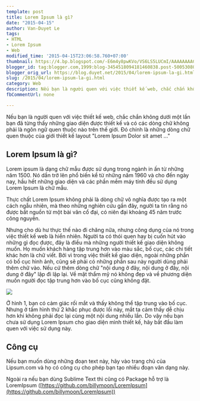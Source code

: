 ```yaml
---
template: post
title: Lorem Ipsum là gì?
date: "2015-04-15"
author: Van-Duyet Le
tags:
- HTML
- Lorem Ipsum
- Web
modified_time: '2015-04-15T23:06:58.760+07:00'
thumbnail: https://4.bp.blogspot.com/-E6m4y8pwKVo/VS6LS5LUCmI/AAAAAAAACRU/8aSZgKRN-DI/s1600/lipsum.jpg
blogger_id: tag:blogger.com,1999:blog-3454518094181460838.post-5005308039293586856
blogger_orig_url: https://blog.duyet.net/2015/04/lorem-ipsum-la-gi.html
slug: /2015/04/lorem-ipsum-la-gi.html
category: Web
description: Nếu bạn là người quen với việc thiết kế web, chắc chắn không dưới một lần bạn đã từng thấy những giao diện được thiết kế và có các dòng chữ không phải là ngôn ngữ quen thuộc nào trên thế giới. Đó chính là những dòng chữ quen thuộc của giới thiết kế layout "Lorem Ipsum Dolor sit amet …"
fbCommentUrl: none

---
```


Nếu bạn là người quen với việc thiết kế web, chắc chắn không dưới một lần bạn đã từng thấy những giao diện được thiết kế và có các dòng chữ không phải là ngôn ngữ quen thuộc nào trên thế giới. Đó chính là những dòng chữ quen thuộc của giới thiết kế layout "Lorem Ipsum Dolor sit amet …"

## Lorem Ipsum  là gì? ##
Lorem ipsum là dạng chữ mẫu được sử dụng trong ngành in ấn từ những năm 1500. Nó dần trở lên phổ biến kể từ những năm 1960 và cho đến ngày nay, hầu hết những giao diện và các phần mềm máy tính đều sử dụng Lorem Ipsum là chữ mẫu.

Thực chất Lorem Ipsum không phải là dòng chữ vô nghĩa được tạo ra một cách ngẫu nhiên, mà theo những nghiên cứu gần đây, người ta tin rằng nó được bắt nguồn từ một bài văn cổ đại, có niên đại  khoảng 45 năm trước công nguyên.

Nhưng cho dù hư thực thế nào đi chăng nữa, nhưng công dụng của nó trong việc thiết kế web là hiển nhiên. Người ta có thói quen hay bị cuốn hút vào những gì đọc được, đây là điều mà những người thiết kế giao diện không muốn. Họ muốn khách hàng tập trung hơn vào màu sắc, bố cục, các chi tiết khác hơn là chữ viết. Bởi vì trong việc thiết kế giao diện, ngoài những phần có bố cục hình ảnh, cũng sẽ phải có những phần sau này người dùng phải thêm chữ vào. Nếu cứ thêm dòng chữ "nội dung ở đây, nội dung ở đây, nội dung ở đây" lập đi lập lại. Về mặt thẩm mỹ nó không đẹp và về phương diện muốn người đọc tập trung hơn vào bố cục cũng không đặt.

![](https://4.bp.blogspot.com/-E6m4y8pwKVo/VS6LS5LUCmI/AAAAAAAACRU/8aSZgKRN-DI/s1600/lipsum.jpg)

Ở hình 1, bạn có cảm giác rối mắt và thấy không thể tập trung vào bố cục. Nhưng ở tấm hình thứ 2 khắc phục được lối này, mắt ta cảm thấy dễ chịu hơn khi không phải đọc lại cùng một nội dung nhiều lần. Do vậy nếu bạn chưa sử dụng Lorem Ipsum cho giao diện mình thiết kế, hãy bắt đầu làm quen với việc sử dụng này.

## Công cụ 

Nếu bạn muốn dùng những đoạn text này, hãy vào trang chủ của Lipsum.com và họ có công cụ cho phép bạn tạo nhiều đoạn văn dạng này.

Ngoài ra nếu bạn dùng Sublime Text thì cũng có  Package hỗ trợ là LoremIpsum ([https://github.com/billymoon/LoremIpsum](https://github.com/billymoon/LoremIpsum))
